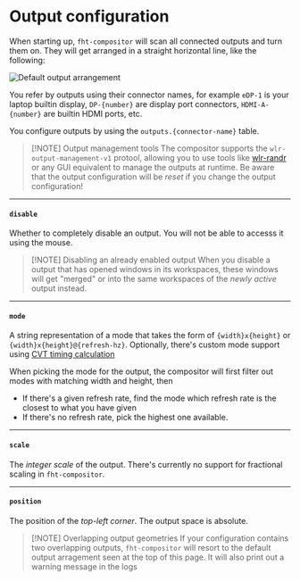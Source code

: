 # Output configuration

When starting up, `fht-compositor` will scan all connected outputs and turn them on. They will get arranged
in a straight horizontal line, like the following:

![Default output arrangement](/assets/default-output-arrangement.svg)

You refer by outputs using their connector names, for example `eDP-1` is your laptop builtin display,
`DP-{number}` are display port connectors, `HDMI-A-{number}` are builtin HDMI ports, etc.

You configure outputs by using the `outputs.{connector-name}` table.

> [!NOTE] Output management tools
> The compositor supports the `wlr-output-management-v1` protool, allowing you to use tools like [wlr-randr](https://sr.ht/~emersion/wlr-randr/)
> or any GUI equivalent to manage the outputs at runtime. Be aware that the output configuration will be *reset* if you change the
> output configuration!

---

#### `disable`

Whether to completely disable an output. You will not be able to accesss it using the mouse.

> [!NOTE] Disabling an already enabled output
> When you disable a output that has opened windows in its workspaces, these windows will get "merged" or into the same workspaces
> of the *newly active* output instead.

---

#### `mode`

A string representation of a mode that takes the form of `{width}x{height}` or `{width}x{height}@{refresh-hz}`. Optionally, there's
custom mode support using [CVT timing calculation](http://www.uruk.org/~erich/projects/cvt/)

When picking the mode for the output, the compositor will first filter out modes with matching width and height, then
- If there's a given refresh rate, find the mode which refresh rate is the closest to what you have given
- If there's no refresh rate, pick the highest one available.

---

#### `scale`

The *integer scale* of the output. There's currently no support for fractional scaling in `fht-compositor`.

---

#### `position`

The position of the *top-left corner*. The output space is absolute.

> [!NOTE] Overlapping output geometries
> If your configuration contains two overlapping outputs, `fht-compositor` will resort to the default output arragement seen
> at the top of this page. It will also print out a warning message in the logs
